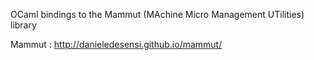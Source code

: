 OCaml bindings to the Mammut (MAchine Micro Management UTilities) library

Mammut : http://danieledesensi.github.io/mammut/